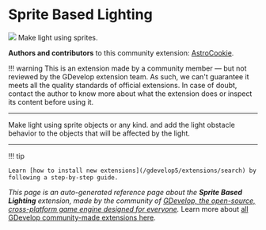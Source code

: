# Sprite Based Lighting

<img src="https://resources.gdevelop-app.com/assets/Icons/Glyphster Pack/Master/SVG/UI Essentials/UI Essentials_bulb.svg" class="extension-icon"></img>
Make light using sprites.

**Authors and contributors** to this community extension: [AstroCookie](https://gd.games/AstroCookie).

!!! warning
    This is an extension made by a community member — but not reviewed
    by the GDevelop extension team. As such, we can't guarantee it
    meets all the quality standards of official extensions. In case of
    doubt, contact the author to know more about what the extension
    does or inspect its content before using it.


---

Make light using sprite objects or any kind. and add the light obstacle behavior to the objects that will be affected by the light.

---

!!! tip

    Learn [how to install new extensions](/gdevelop5/extensions/search) by following a step-by-step guide.

*This page is an auto-generated reference page about the **Sprite Based Lighting** extension, made by the community of [GDevelop, the open-source, cross-platform game engine designed for everyone](https://gdevelop.io/).* Learn more about [all GDevelop community-made extensions here](/gdevelop5/extensions).